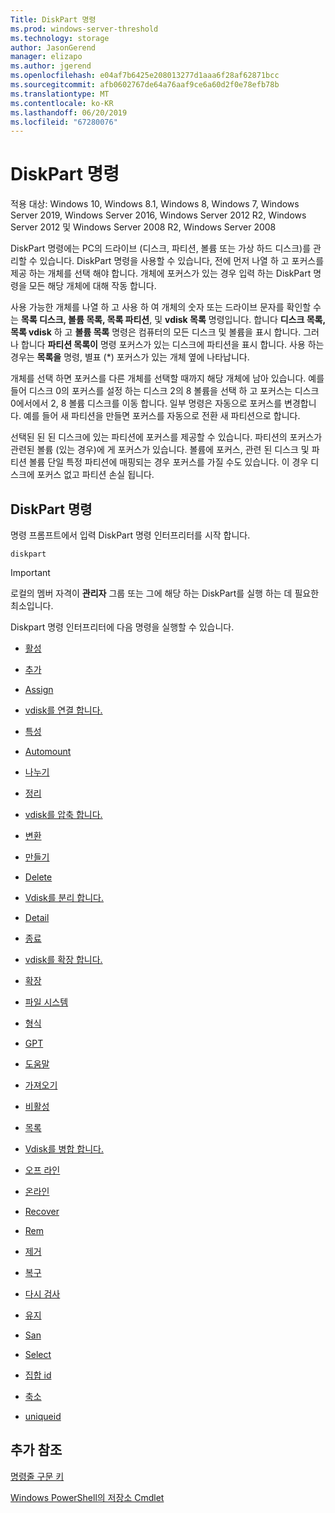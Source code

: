 ```yaml
---
Title: DiskPart 명령
ms.prod: windows-server-threshold
ms.technology: storage
author: JasonGerend
manager: elizapo
ms.author: jgerend
ms.openlocfilehash: e04af7b6425e208013277d1aaa6f28af62871bcc
ms.sourcegitcommit: afb0602767de64a76aaf9ce6a60d2f0e78efb78b
ms.translationtype: MT
ms.contentlocale: ko-KR
ms.lasthandoff: 06/20/2019
ms.locfileid: "67280076"
---
```

# <a name="diskpart-commands"></a>DiskPart 명령

적용 대상: Windows 10, Windows 8.1, Windows 8, Windows 7, Windows Server 2019, Windows Server 2016, Windows Server 2012 R2, Windows Server 2012 및 Windows Server 2008 R2, Windows Server 2008

DiskPart 명령에는 PC의 드라이브 (디스크, 파티션, 볼륨 또는 가상 하드 디스크)를 관리할 수 있습니다. DiskPart 명령을 사용할 수 있습니다, 전에 먼저 나열 하 고 포커스를 제공 하는 개체를 선택 해야 합니다. 개체에 포커스가 있는 경우 입력 하는 DiskPart 명령을 모든 해당 개체에 대해 작동 합니다.

사용 가능한 개체를 나열 하 고 사용 하 여 개체의 숫자 또는 드라이브 문자를 확인할 수는 **목록 디스크, 볼륨 목록, 목록 파티션**, 및 **vdisk 목록** 명령입니다. 합니다 **디스크 목록, 목록 vdisk** 하 고 **볼륨 목록** 명령은 컴퓨터의 모든 디스크 및 볼륨을 표시 합니다. 그러나 합니다 **파티션 목록이** 명령 포커스가 있는 디스크에 파티션을 표시 합니다. 사용 하는 경우는 **목록을** 명령, 별표 (\*) 포커스가 있는 개체 옆에 나타납니다.

개체를 선택 하면 포커스를 다른 개체를 선택할 때까지 해당 개체에 남아 있습니다. 예를 들어 디스크 0의 포커스를 설정 하는 디스크 2의 8 볼륨을 선택 하 고 포커스는 디스크 0에서에서 2, 8 볼륨 디스크를 이동 합니다. 일부 명령은 자동으로 포커스를 변경합니다. 예를 들어 새 파티션을 만들면 포커스를 자동으로 전환 새 파티션으로 합니다.

선택된 된 된 디스크에 있는 파티션에 포커스를 제공할 수 있습니다. 파티션의 포커스가 관련된 볼륨 (있는 경우)에 게 포커스가 있습니다. 볼륨에 포커스, 관련 된 디스크 및 파티션 볼륨 단일 특정 파티션에 매핑되는 경우 포커스를 가질 수도 있습니다. 이 경우 디스크에 포커스 없고 파티션 손실 됩니다.

## <a name="diskpart-commands"></a>DiskPart 명령

명령 프롬프트에서 입력 DiskPart 명령 인터프리터를 시작 합니다.

`diskpart`

> [!IMPORTANT]
> 로컬의 멤버 자격이 **관리자** 그룹 또는 그에 해당 하는 DiskPart를 실행 하는 데 필요한 최소입니다. 

Diskpart 명령 인터프리터에 다음 명령을 실행할 수 있습니다.

  - [활성](active.md)  
      
  - [추가](add.md)  
      
  - [Assign](assign.md)  
      
  - [vdisk를 연결 합니다.](attach-vdisk.md)  
      
  - [특성](attributes.md)  
      
  - [Automount](automount.md)  
      
  - [나누기](break.md)  
      
  - [정리](clean.md)  
      
  - [vdisk를 압축 합니다.](compact-vdisk.md)  
      
  - [변환](convert.md)  
      
  - [만들기](create.md)  
      
  - [Delete](delete.md)  
      
  - [Vdisk를 분리 합니다.](detach-vdisk.md)  
      
  - [Detail](detail.md)  
      
  - [종료](exit.md)  
      
  - [vdisk를 확장 합니다.](expand-vdisk.md)  
      
  - [확장](extend.md)  
      
  - [파일 시스템](filesystems.md)  
      
  - [형식](format.md)  
      
  - [GPT](gpt.md)  
      
  - [도움말](help.md)  
      
  - [가져오기](import.md)  
      
  - [비활성](inactive.md)  
      
  - [목록](list.md)  
      
  - [Vdisk를 병합 합니다.](merge-vdisk.md)  
      
  - [오프 라인](offline.md)  
      
  - [온라인](online.md)  
      
  - [Recover](recover.md)  
      
  - [Rem](rem.md)  
      
  - [제거](remove.md)  
      
  - [복구](repair.md)  
      
  - [다시 검사](rescan.md)  
      
  - [유지](retain.md)  
      
  - [San](san.md)  
      
  - [Select](select.md)  
      
  - [집합 id](set-id.md)  
      
  - [축소](shrink.md)  
      
  - [uniqueid](uniqueid.md)  
      

## <a name="additional-references"></a>추가 참조

[명령줄 구문 키](command-line-syntax-key.md)

[Windows PowerShell의 저장소 Cmdlet](https://docs.microsoft.com/powershell/module/storage/)
